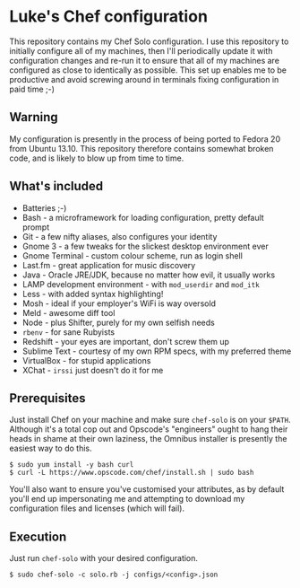 Luke's Chef configuration
=========================

This repository contains my Chef Solo configuration. I use this repository to
initially configure all of my machines, then I'll periodically update it with
configuration changes and re-run it to ensure that all of my machines are
configured as close to identically as possible. This set up enables me to be
productive and avoid screwing around in terminals fixing configuration in paid
time ;-)

Warning
-------

My configuration is presently in the process of being ported to Fedora 20 from
Ubuntu 13.10. This repository therefore contains somewhat broken code, and is
likely to blow up from time to time.

What's included
---------------

* Batteries ;-)
* Bash - a microframework for loading configuration, pretty default prompt
* Git - a few nifty aliases, also configures your identity
* Gnome 3 - a few tweaks for the slickest desktop environment ever
* Gnome Terminal - custom colour scheme, run as login shell
* Last.fm - great application for music discovery
* Java - Oracle JRE/JDK, because no matter how evil, it usually works
* LAMP development environment - with ```mod_userdir``` and ```mod_itk```
* Less - with added syntax highlighting!
* Mosh - ideal if your employer's WiFi is way oversold
* Meld - awesome diff tool
* Node - plus Shifter, purely for my own selfish needs
* ```rbenv``` - for sane Rubyists
* Redshift - your eyes are important, don't screw them up
* Sublime Text - courtesy of my own RPM specs, with my preferred theme
* VirtualBox - for stupid applications
* XChat - ```irssi``` just doesn't do it for me

Prerequisites
-------------

Just install Chef on your machine and make sure ```chef-solo``` is on your
```$PATH```. Although it's a total cop out and Opscode's "engineers" ought to
hang their heads in shame at their own laziness, the Omnibus installer is
presently the easiest way to do this.

    $ sudo yum install -y bash curl
    $ curl -L https://www.opscode.com/chef/install.sh | sudo bash

You'll also want to ensure you've customised your attributes, as by default
you'll end up impersonating me and attempting to download my configuration files
and licenses (which will fail).

Execution
---------

Just run ```chef-solo``` with your desired configuration.

    $ sudo chef-solo -c solo.rb -j configs/<config>.json
